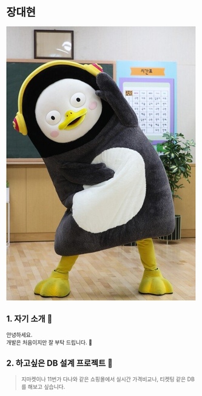 # 장대현  
<img src = ".\photo\13ad8802ef362fb44913be27b4c25745.jpg">


## 1. 자기 소개  🍈
안녕하세요.  
개발은 처음이지만 잘 부탁 드립니다.  🎎

## 2. 하고싶은 DB 설계 프로젝트  🌽 

> 지마켓이나 11번가 다나와 같은 쇼핑몰에서 실시간 가격비교나, 티켓팅 같은 DB를 해보고 싶습니다.
